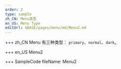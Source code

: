 ```yaml
---
order: 2
type: sample
zh_CN: Menu类型
en_US: Menu Type
editUrl: $BASE/pages/menu/md/Menu2.md
---
```


+++ zh_CN
Menu 有三种类型： <Code>primary</Code>、<Code>normal</Code>、<Code>dark</Code>。

+++ en_US
Menu2

+++ SampleCode
fileName: Menu2
